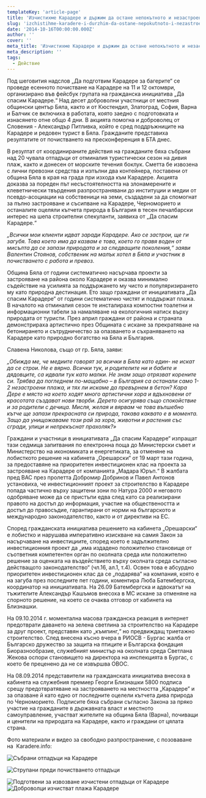 ```yaml
---
templateKey: 'article-page'
title: 'Изчистихме Карадере и държим да остане непокътното и незастроено!'
slug: 'izchistihme-karadere-i-durzhim-da-ostane-nepokutnoto-i-nezastroeno!'
date: '2014-10-16T00:00:00.000Z'
author: ''
cover: ''
meta_title: 'Изчистихме Карадере и държим да остане непокътното и незастроено!'
meta_description: ''
tags:
  - Действие
---
```


Под шеговития надслов „Да подготвим Карадере за багерите“ се проведе есенното почистване на Карадере на 11 и 12 октомври, организирано във фейсбук групата на гражданска инициатива „Да спасим Карадере.“ Над десет доброволни участници от местния общински център Бяла, както и от Кюстендил, Златоград, София, Варна и Балчик се включиха в работата, която заедно с подготовката и изнасянето отне общо 4 дни. В акцията помогна и доброволец от Словения - Александър Питливка, който е сред поддръжниците на Карадере и редовен турист в Бяла. Гражданите представиха резултатите от почистването на пресконференция в БТА днес.

В резултат от координираните действия на гражданите бяха събрани над 20 чувала отпадъци от отминалия туристически сезон на дивия плаж, както и донесен от морските течения боклук. Сметта бе извозена с лични превозни средства и изпълни два контейнера, поставени от община Бяла в края на града при изхода към Карадере. Акцията доказва за пореден път несъстоятелността на злонамерените и клеветнически твърдения разпространявани до институции и медии от псевдо-асоциации на собственици на земи, създадени за да спомогнат за пълно застрояване и съсипване на Карадере, Черноморието и останалите оцеляли кътчета природа в България в тесен печалбарски интерес на шепа строителни спекуланти, заявиха от „Да спасим Карадере.“

_„Всички мои клиенти идват заради Карадере. Ако се застрои, ще ги загубя. Това което има да казвам е това, което го правя воден от мисълта да се запази природата и за следващите поколения,“ заяви Валентин Стоянов, собственик на малък хотел в Бяла и участник в почистването с работа и превоз._

Община Бяла от години систематично насърчава проекти за застрояване на района около Карадере и оказва минимално съдействие на усилията за поддържането му чисто и популяризирането му като природна дестинация. Ето защо граждани от инициативата „Да спасим Карадере“ от години систематично чистят и поддържат плажа. В началото на отминалия сезон те инсталираха компостни тоалетни и информационни табели за намаляване на екологичния натиск върху природата от туристи. През април граждани от района и страната демонстрираха артистично през Общината с искане за прекратяване на бетонирането и сътрудничество за опазването и съхраняването на Карадере като природно богатство на Бяла и България.

Славена Николова, също от гр. Бяла, заяви:

_„Обижда ме, че медиите говорят за всички в Бяла като един- не искат да се строи. Не е вярно. Всички тук, и родителите ни и бабите и дядовците, са идвали тук като малки. Не знам защо отрязват корените си. Трябва да погледнем по-мащабно – в България са останали само 1-2 незастроени плажа, и тях ли искаме да превърнем в бетон? Кара Дере е място на което ходят много артистични хора и вдъхновени от красотата създават нови творби. Дерето осигурява също спокойствие и за родители с дечица. Мисля, желая и вярвам че това вълшебно кътче ще запази прекрасната си природа, такава каквато е в момента. Защо да унищожаваме този рай за хора, животни и растения със сгради, улици и непрекъснат прахоляк?»_

Граждани и участници в инициативата „Да спасим Карадере“ изпращат тази седмица запитвания по електронна поща до Министерски съвет и Министерство на икономиката и енергетиката, за отменяне на лобисткото решение на кабинета „Орешарски“ от 19 март тази година, за предоставяне на приоритетен инвестиционен клас на проекта за застрояване на Карадере от компанията „Мадара Юръп.“ В жалбата пред ВАС през пролетта Добромир Добринов и Павел Антонов установиха, че инвестиционният проект за строителство в Карадере попада частично върху защитени зони по Натура 2000 и неговото одобряване може да се пристъпи едва след като са реализирани правото на достъп до информация, участие на обществеността и достъп до правосъдие, гарантирани от норми на българското и международно законодателство, както и от директиви на ЕС.

Според гражданската инициатива решението на кабинета „Орешарски“ е лобистко и нарушава императивно изискване на самия Закон за насърчаване на инвестициите, според което е задължително инвестиционния проект да „има издадено положително становище от съответния компетентен орган по околната среда или положително решение за оценката на въздействието върху околната среда съгласно действащото законодателство“ (чл.16, ал.1, т.4). Освен това е абсурдно приоритетен инвестиционен клас да се „подарява“ на компания, която е на загуба през последните пет години, коментира Люба Батембергска, координатор на инициативата. На 26.09 Батембергска и адвокатът на тъжителите Александър Кашъмов внесоха в МС искане за отменяне на спорното решение, на което се очаква отговор от кабинета на Близнашки.

На 09.10.2014 г. моментална масова гражданска реакция в интернет предотврати даването на зелена светлина за строителство на Карадере за друг проект, представян като „къмпинг,“ но предвиждащ триетажно строителство. След внесена късно вчера в РИОСВ - Бургас жалба от Българско дружество за защита на птиците и Българска фондация Биоразнообразие, служебният министър на околната среда Светлана Жекова оспори становището на директора на инспекцията в Бургас, с което бе преценено да не се извършва ОВОС.

На 08.09.2014 представители на гражданската инициатива внесоха в кабинета на служебния премиер Георги Близнашки 5800 подписа срещу предотвратяване на застрояването на местността „Карадере” и за опазване й като едно от последните оцелели кътчета дива природа по Черноморието. Подписите бяха събрани съгласно Закона за пряко участие на гражданите в държавната власт и местното самоуправление, участват жителите на община Бяла (Варна), почиващи и ценители на природата на Карадере, както и граждани от цялата страна.

Фото материали и видео за свободно разпространение, с позоваване на  Karadere.info:

![Събрани отпадъци на Карадере](https://fbcdn-sphotos-c-a.akamaihd.net/hphotos-ak-xfa1/v/t1.0-9/10711082_10152313658881621_5142957722708320723_n.jpg?oh=05e7d4c3b5666b350b7278c252dbe44d&oe=54B80769&__gda__=1420560772_99ee8a5c4de1d0490a995ecffb9f604d)

![Струпани преди почистването отпадъци](https://scontent-a-fra.xx.fbcdn.net/hphotos-xpa1/v/t1.0-9/1619294_582879705174119_9211197426682589204_n.jpg?oh=0e32c27715212c9b1c93edbf4bfcf5f0&oe=54B6B51B)

![Подготвени за извозване изчистени отпадъци от Карадере](https://fbcdn-sphotos-b-a.akamaihd.net/hphotos-ak-xap1/v/t1.0-9/10247213_909756545719903_2909433310825011591_n.jpg?oh=403bf80b85993bdee93a8cd4b15c417f&oe=54C10149&__gda__=1422131605_34dda26e9434684649648fdc273036d0)![Доброволци изчистват плажа Карадере](https://fbcdn-sphotos-e-a.akamaihd.net/hphotos-ak-xap1/v/t1.0-9/1606944_582879731840783_7602152170649829361_n.jpg?oh=ace10f4f053cf01c64ed0cab26729cb2&oe=54AF2389&__gda__=1421654208_7b4b8b4dec5e7b036687f74038dae13d)
